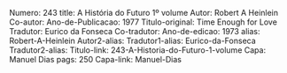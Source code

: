 Numero: 243
title: A História do Futuro 1º volume
Autor: Robert A Heinlein
Co-autor: 
Ano-de-Publicacao: 1977
Titulo-original: Time Enough for Love
Tradutor: Eurico da Fonseca
Co-tradutor: 
Ano-de-edicao: 1973
alias: Robert-A-Heinlein
Autor2-alias: 
Tradutor1-alias: Eurico-da-Fonseca
Tradutor2-alias: 
Titulo-link: 243-A-Historia-do-Futuro-1-volume
Capa: Manuel Dias
pags: 250
Capa-link: Manuel-Dias